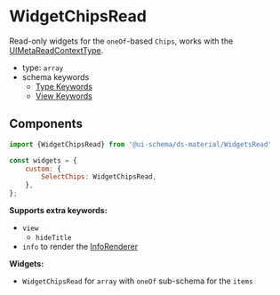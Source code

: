 # WidgetChipsRead

Read-only widgets for the `oneOf`-based `Chips`, works with the [UIMetaReadContextType](/docs/react/meta#read-context).

- type: `array`
- schema keywords
    - [Type Keywords](/docs/schema#type-string)
    - [View Keywords](/docs/schema#view-keyword)

## Components

```js
import {WidgetChipsRead} from '@ui-schema/ds-material/WidgetsRead'

const widgets = {
    custom: {
        SelectChips: WidgetChipsRead,
    },
};
```

**Supports extra keywords:**

- `view`
    - `hideTitle`
- `info` to render the [InfoRenderer](/docs/ds-material/Component/InfoRenderer)

**Widgets:**

- `WidgetChipsRead` for `array` with `oneOf` sub-schema for the `items`
